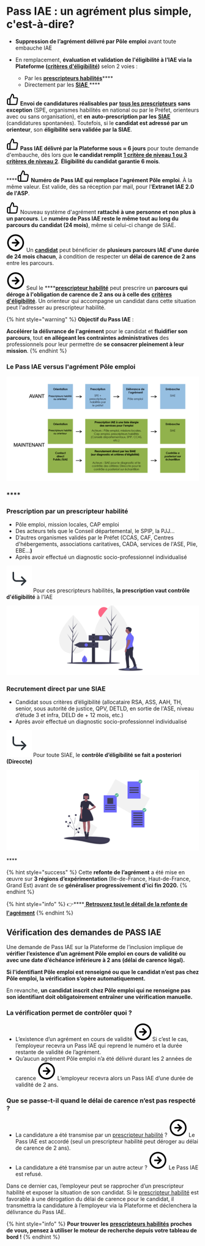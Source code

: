# Pass IAE : un agrément plus simple, c'est-à-dire?

* **Suppression de l’agrément délivré par Pôle** **emploi** avant toute embauche IAE
* En remplacement, **évaluation et validation de l'éligibilité à l’IAE via la Plateforme \(**[**critères d'éligibilité**](../qui-est-eligible-iae-criteres-eligibilite.md#criteres-administratifs-de-niveau-1)**\)** selon 2 voies  : 

  * Par les [**prescripteurs habilités**](qui-sont-les-differents-prescripteurs/prescripteur-habilite.md)\*\*\*\*
  * Directement par les [**SIAE** ](pass-iae-agrement-plus-simple-cest-a-dire.md#recrutement-direct-par-une-siae)\*\*\*\*

![](../.gitbook/assets/thumbs-up.svg) **Envoi de candidatures réalisables par** [**tous les prescripteurs**](qui-sont-les-differents-prescripteurs/) **sans exception** \(SPE, organismes habilités en national ou par le Préfet, orienteurs avec ou sans organisation\), et **en** **auto-prescription par les** [**SIAE**](qui-sont-les-employeurs-solidaires.md) \(candidatures spontanées\). Toutefois, si le **candidat est adressé par un orienteur**, son **éligibilité** **sera validée par la SIAE**.

![](../.gitbook/assets/thumbs-up.svg) **Pass IAE délivré par la Plateforme sous ≈ 6 jours** pour toute demande d'embauche, dès lors que **le candidat remplit** [**1 critère de niveau 1 ou 3 critères de niveau 2**](../qui-est-eligible-iae-criteres-eligibilite.md#criteres-administratifs-de-niveau-1). **Éligibilité du candidat garantie 6 mois**. 

\*\*\*\*![](../.gitbook/assets/thumbs-up.svg) **Numéro de Pass IAE qui remplace l'agrément Pôle emploi**. À la même valeur. Est valide, dès sa réception par mail, pour l'**Extranet IAE 2.0 de l'ASP**.

![](../.gitbook/assets/thumbs-up.svg) Nouveau système d'agrément **rattaché à une personne et non plus à un parcours**. Le **numéro de Pass IAE reste le même tout au long du parcours du candidat \(24 mois\)**, même si celui-ci change de SIAE. 



![](../.gitbook/assets/arrow-right-circle-1-.svg) Un [**candidat**](../qui-est-eligible-iae-criteres-eligibilite.md) peut bénéficier de **plusieurs parcours IAE d'une durée de 24 mois chacun**, à condition de respecter un **délai de carence de 2 ans** entre les parcours.

![](../.gitbook/assets/arrow-right-circle-1-.svg) Seul le ****[**prescripteur habilité**](qui-sont-les-differents-prescripteurs/prescripteur-habilite.md) peut prescrire un **parcours qui déroge à l'obligation de carence de 2 ans ou à celle des** [**critères d'éligibilité**](../qui-est-eligible-iae-criteres-eligibilite.md#criteres-administratifs-de-niveau-1). Un orienteur qui accompagne un candidat dans cette situation peut l'adresser au prescripteur habilité.



{% hint style="warning" %}
**Objectif du Pass IAE** : 

**Accélérer la délivrance de l'agrément** pour le candidat et **fluidifier son parcours**, tout **en allégeant les contraintes administratives** des professionnels pour leur permettre de **se consacrer pleinement à leur mission**.
{% endhint %}



###                                     **Le Pass IAE versus l'agrément Pôle emploi**

![](../.gitbook/assets/capture-de-cran-2020-07-06-a-12.49.19.png)

### \*\*\*\*

### **Prescription par un prescripteur habilité**

* Pôle emploi, mission locales, CAP emploi
* Des acteurs tels que le Conseil départemental, le SPIP, la PJJ…
* D’autres organismes validés par le Préfet \(CCAS, CAF, Centres d'hébergements, associations caritatives, CADA, services de l'ASE, Plie, EBE…**\)**
* Après avoir effectué un diagnostic socio-professionnel individualisé

![](../.gitbook/assets/capture-de-cran-2020-06-22-a-17.16.19.png) Pour ces prescripteurs habilités, **la prescription vaut contrôle d'éligibilité** à l'IAE

![](../.gitbook/assets/capture-de-cran-2020-06-22-a-17.24.20.png)

### R**ecrutement direct par une SIAE**

* Candidat sous critères d’éligibilité \(allocataire RSA, ASS, AAH, TH, senior, sous autorité de justice, QPV, DETLD, en sortie de l'ASE, niveau d’étude 3 et infra, DELD de + 12 mois, etc.\)
* Après avoir effectué un diagnostic socio-professionnel individualisé

![](../.gitbook/assets/capture-de-cran-2020-06-22-a-17.16.19.png) Pour toute SIAE, le **contrôle d’éligibilité se fait a posteriori \(Direccte\)**

![](../.gitbook/assets/capture-de-cran-2020-06-22-a-17.29.05.png)

\*\*\*\*

{% hint style="success" %}
Cette **refonte de l’agrément** a été mise en œuvre sur **3 régions d’expérimentation** \(Ile-de-France, Haut-de-France, Grand Est\) avant de se **généraliser progressivement  d'ici fin 2020.**
{% endhint %}

{% hint style="info" %}
👉\*\*\*\*[ **Retrouvez tout le détail de la refonte de l'agrément**](https://synesi.fr/wp-content/uploads/2019/09/20190910-Pacte_d_ambition_iae_sept_2019_Mesure-29.pdf)
{% endhint %}

## Vérification des demandes de PASS IAE

Une demande de Pass IAE sur la Plateforme de l’inclusion implique de **vérifier l’existence d’un agrément Pôle emploi en cours de validité ou avec une date d’échéance inférieure à 2 ans \(délai de carence légal\).**

**Si l'identifiant Pôle emploi est renseigné ou que le candidat n’est pas chez Pôle emploi, la vérification s’opère automatiquement.**

En revanche, **un candidat inscrit chez Pôle emploi qui ne renseigne pas son identifiant doit obligatoirement entraîner une vérification manuelle.** 

### **La vérification permet de contrôler quoi ?**

* L’existence d’un agrément en cours de validité  ![](../.gitbook/assets/arrow-right-circle-1-.svg)Si c’est le cas, l’employeur recevra un Pass IAE qui reprend le numéro et la durée restante de validité de l’agrément.   
* Qu’aucun agrément Pôle emploi n’a  été délivré durant les 2 années de carence  ![](../.gitbook/assets/arrow-right-circle-1-.svg) L’employeur recevra alors un Pass IAE d’une durée de validité de 2 ans.

### Que se passe-t-il quand le délai de carence n’est pas respecté ?

* La candidature a été transmise par un [prescripteur habilité](https://app.gitbook.com/@itou/s/doc-inclusion-beta-gouv-fr/pourquoi-une-plateforme-de-linclusion/qui-sont-les-differents-prescripteurs/prescripteur-habilite) ?  ![](../.gitbook/assets/arrow-right-circle-1-.svg) Le Pass IAE est accordé \(seul un prescripteur habilité peut déroger au délai de carence de 2 ans\).
* La candidature a été transmise par un autre acteur ? ![](../.gitbook/assets/arrow-right-circle-1-.svg) Le Pass IAE est refusé.

Dans ce dernier cas, l’employeur peut se rapprocher d’un prescripteur habilité et exposer la situation de son candidat. Si le [prescripteur habilité](https://app.gitbook.com/@itou/s/doc-inclusion-beta-gouv-fr/pourquoi-une-plateforme-de-linclusion/qui-sont-les-differents-prescripteurs/prescripteur-habilite) est favorable à une dérogation du délai de carence pour le candidat, il transmettra la candidature à l’employeur via la Plateforme et déclenchera la délivrance du Pass IAE.  


{% hint style="info" %}
**Pour trouver les** [**prescripteurs habilités**](https://app.gitbook.com/@itou/s/doc-inclusion-beta-gouv-fr/pourquoi-une-plateforme-de-linclusion/qui-sont-les-differents-prescripteurs/prescripteur-habilite) **proches de vous, pensez à utiliser le moteur de recherche depuis votre tableau de bord !**
{% endhint %}





